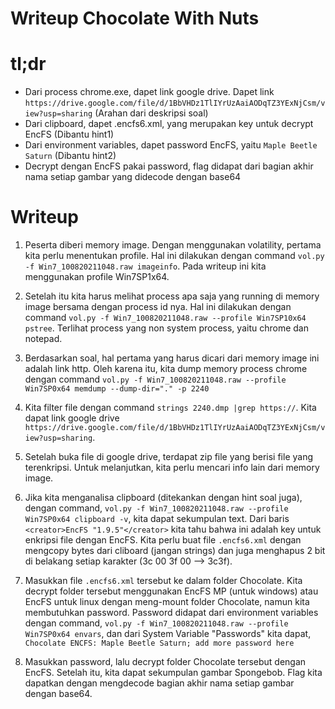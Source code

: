 # Writeup Chocolate With Nuts

# tl;dr
- Dari process chrome.exe, dapet link google drive. Dapet link `https://drive.google.com/file/d/1BbVHDz1TlIYrUzAaiAODqTZ3YExNjCsm/view?usp=sharing` (Arahan dari deskripsi soal)
- Dari clipboard, dapet .encfs6.xml, yang merupakan key untuk decrypt EncFS (Dibantu hint1)
- Dari environment variables, dapet password EncFS, yaitu `Maple Beetle Saturn` (Dibantu hint2)
- Decrypt dengan EncFS pakai password, flag didapat dari bagian akhir nama setiap gambar yang didecode dengan base64

# Writeup
1. Peserta diberi memory image. Dengan menggunakan volatility, pertama kita perlu menentukan profile. Hal ini dilakukan dengan command `vol.py -f Win7_100820211048.raw imageinfo`. Pada writeup ini kita menggunakan profile Win7SP1x64.

2. Setelah itu kita harus melihat process apa saja yang running di memory image bersama dengan process id nya. Hal ini dilakukan dengan command `vol.py -f Win7_100820211048.raw --profile Win7SP10x64 pstree`. Terlihat process yang non system process, yaitu chrome dan notepad.

3. Berdasarkan soal, hal pertama yang harus dicari dari memory image ini adalah link http. Oleh karena itu, kita dump memory process chrome dengan command `vol.py -f Win7_100820211048.raw --profile Win7SP0x64 memdump --dump-dir="." -p 2240`

4. Kita filter file dengan command `strings 2240.dmp |grep https://`. Kita dapat link google drive `https://drive.google.com/file/d/1BbVHDz1TlIYrUzAaiAODqTZ3YExNjCsm/view?usp=sharing`.

5. Setelah buka file di google drive, terdapat zip file yang berisi file yang terenkripsi. Untuk melanjutkan, kita perlu mencari info lain dari memory image.

6. Jika kita menganalisa clipboard (ditekankan dengan hint soal juga), dengan command, `vol.py -f Win7_100820211048.raw --profile Win7SP0x64 clipboard -v`, kita dapat sekumpulan text. Dari baris `<creator>EncFS "1.9.5"</creator>` kita tahu bahwa ini adalah key untuk enkripsi file dengan EncFS. Kita perlu buat file `.encfs6.xml` dengan mengcopy bytes dari cliboard (jangan strings) dan juga menghapus 2 bit  di belakang setiap karakter (3c 00 3f 00 --> 3c3f).

7.  Masukkan file `.encfs6.xml` tersebut ke dalam folder Chocolate. Kita decrypt folder tersebut menggunakan EncFS MP (untuk windows) atau EncFS untuk linux dengan meng-mount folder Chocolate, namun kita membutuhkan password. Password didapat dari environment variables dengan command, `vol.py -f Win7_100820211048.raw --profile Win7SP0x64 envars`, dan dari System Variable "Passwords" kita dapat, `Chocolate ENCFS: Maple Beetle Saturn; add more password here`

8. Masukkan password, lalu decrypt folder Chocolate tersebut dengan EncFS. Setelah itu, kita dapat sekumpulan gambar Spongebob. Flag kita dapatkan dengan mengdecode bagian akhir nama setiap gambar dengan base64.

